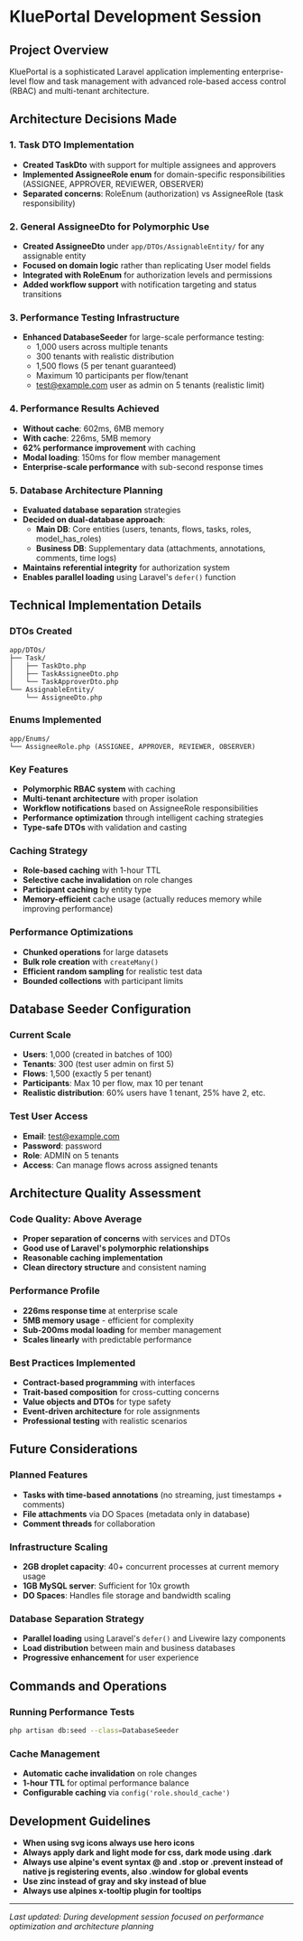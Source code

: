 # KluePortal Development Session

## Project Overview
KluePortal is a sophisticated Laravel application implementing enterprise-level flow and task management with advanced role-based access control (RBAC) and multi-tenant architecture.

## Architecture Decisions Made

### 1. Task DTO Implementation
- **Created TaskDto** with support for multiple assignees and approvers
- **Implemented AssigneeRole enum** for domain-specific responsibilities (ASSIGNEE, APPROVER, REVIEWER, OBSERVER)
- **Separated concerns**: RoleEnum (authorization) vs AssigneeRole (task responsibility)

### 2. General AssigneeDto for Polymorphic Use
- **Created AssigneeDto** under `app/DTOs/AssignableEntity/` for any assignable entity
- **Focused on domain logic** rather than replicating User model fields
- **Integrated with RoleEnum** for authorization levels and permissions
- **Added workflow support** with notification targeting and status transitions

### 3. Performance Testing Infrastructure
- **Enhanced DatabaseSeeder** for large-scale performance testing:
  - 1,000 users across multiple tenants
  - 300 tenants with realistic distribution
  - 1,500 flows (5 per tenant guaranteed)
  - Maximum 10 participants per flow/tenant
  - test@example.com user as admin on 5 tenants (realistic limit)

### 4. Performance Results Achieved
- **Without cache**: 602ms, 6MB memory
- **With cache**: 226ms, 5MB memory
- **62% performance improvement** with caching
- **Modal loading**: 150ms for flow member management
- **Enterprise-scale performance** with sub-second response times

### 5. Database Architecture Planning
- **Evaluated database separation** strategies
- **Decided on dual-database approach**:
  - **Main DB**: Core entities (users, tenants, flows, tasks, roles, model_has_roles)
  - **Business DB**: Supplementary data (attachments, annotations, comments, time logs)
- **Maintains referential integrity** for authorization system
- **Enables parallel loading** using Laravel's `defer()` function

## Technical Implementation Details

### DTOs Created
```
app/DTOs/
├── Task/
│   ├── TaskDto.php
│   ├── TaskAssigneeDto.php
│   └── TaskApproverDto.php
└── AssignableEntity/
    └── AssigneeDto.php
```

### Enums Implemented
```
app/Enums/
└── AssigneeRole.php (ASSIGNEE, APPROVER, REVIEWER, OBSERVER)
```

### Key Features
- **Polymorphic RBAC system** with caching
- **Multi-tenant architecture** with proper isolation
- **Workflow notifications** based on AssigneeRole responsibilities
- **Performance optimization** through intelligent caching strategies
- **Type-safe DTOs** with validation and casting

### Caching Strategy
- **Role-based caching** with 1-hour TTL
- **Selective cache invalidation** on role changes
- **Participant caching** by entity type
- **Memory-efficient** cache usage (actually reduces memory while improving performance)

### Performance Optimizations
- **Chunked operations** for large datasets
- **Bulk role creation** with `createMany()`
- **Efficient random sampling** for realistic test data
- **Bounded collections** with participant limits

## Database Seeder Configuration

### Current Scale
- **Users**: 1,000 (created in batches of 100)
- **Tenants**: 300 (test user admin on first 5)
- **Flows**: 1,500 (exactly 5 per tenant)
- **Participants**: Max 10 per flow, max 10 per tenant
- **Realistic distribution**: 60% users have 1 tenant, 25% have 2, etc.

### Test User Access
- **Email**: test@example.com
- **Password**: password
- **Role**: ADMIN on 5 tenants
- **Access**: Can manage flows across assigned tenants

## Architecture Quality Assessment

### Code Quality: Above Average
- **Proper separation of concerns** with services and DTOs
- **Good use of Laravel's polymorphic relationships**
- **Reasonable caching implementation**
- **Clean directory structure** and consistent naming

### Performance Profile
- **226ms response time** at enterprise scale
- **5MB memory usage** - efficient for complexity
- **Sub-200ms modal loading** for member management
- **Scales linearly** with predictable performance

### Best Practices Implemented
- **Contract-based programming** with interfaces
- **Trait-based composition** for cross-cutting concerns
- **Value objects and DTOs** for type safety
- **Event-driven architecture** for role assignments
- **Professional testing** with realistic scenarios

## Future Considerations

### Planned Features
- **Tasks with time-based annotations** (no streaming, just timestamps + comments)
- **File attachments** via DO Spaces (metadata only in database)
- **Comment threads** for collaboration

### Infrastructure Scaling
- **2GB droplet capacity**: 40+ concurrent processes at current memory usage
- **1GB MySQL server**: Sufficient for 10x growth
- **DO Spaces**: Handles file storage and bandwidth scaling

### Database Separation Strategy
- **Parallel loading** using Laravel's `defer()` and Livewire lazy components
- **Load distribution** between main and business databases
- **Progressive enhancement** for user experience

## Commands and Operations

### Running Performance Tests
```bash
php artisan db:seed --class=DatabaseSeeder
```

### Cache Management
- **Automatic cache invalidation** on role changes
- **1-hour TTL** for optimal performance balance
- **Configurable caching** via `config('role.should_cache')`

## Development Guidelines

- **When using svg icons always use hero icons**
- **Always apply dark and light mode for css, dark mode using .dark**
- **Always use alpine's event syntax @ and .stop or .prevent instead of native js registering events, also .window for global events**
- **Use zinc instead of gray and sky instead of blue**
- **Always use alpines x-tooltip plugin for tooltips**

---

*Last updated: During development session focused on performance optimization and architecture planning*